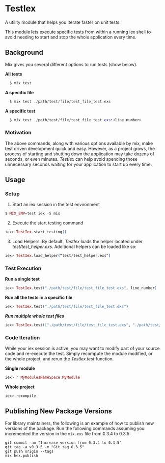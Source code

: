# TestIex

A utility module that helps you iterate faster on unit tests.

This module lets execute specific tests from within a running iex shell to avoid needing to start and stop the whole application every time.

## Background

Mix gives you several different options to run tests (show below).

**All tests**
```elixir
  $ mix test
```

**A specific file**
```elixir
  $ mix test ./path/test/file/test_file_test.exs
```

**A specific test**
```elixir
  $ mix test ./path/test/file/test_file_test.exs:<line_number>
```

### Motivation

The above commands, along with various options available by mix, make test driven development quick and easy. However, as a project grows, the process of starting and shutting down the application may take dozens of seconds, or even minutes. *TestIex* can help avoid spending those unnecessary seconds waiting for your application to start up every time.


## Usage

### Setup

1. Start an iex session in the test environment
```elixir
$ MIX_ENV=test iex -S mix
```

2. Execute the start testing command
```elixir
iex> TestIex.start_testing()
```

3. Load Helpers. By default, *TestIex* loads the helper located under *test/test_helper.exs*. Additional helpers can be loaded like so:
```elixir
iex> TestIex.load_helper(“test/test_helper.exs”)
```

### Test Execution

**Run a single test**
```elixir
iex> TestIex.test("./path/test/file/test_file_test.exs", line_number)
```

**Run all the tests in a specific file**
```elixir
iex> TestIex.test("./path/test/file/test_file_test.exs")
```

***Run multiple whole test files***
```elixir
iex> TestIex.test(["./path/test/file/test_file_test.exs", "./path/test/file/test_file_2_test.exs"])
```

### Code Iteration

While your iex session is active, you may want to modify part of your source code and re-execute the test. Simply recompute the module modified, or the whole project, and rerun the *TestIex.test* function.

**Single module**
```elixir
iex> r MyModulesNameSpace.MyModule
```

**Whole project**
```elixir
iex> recompile
```
## Publishing New Package Versions
For library maintainers, the following is an example of how to publish new versions of the package. Run the following commands assuming you incremented the version in the `mix.exs` file from 0.3.4 to 0.3.5:

```
git commit -am "Increase version from 0.3.4 to 0.3.5"
git tag -a v0.3.5 -m "Git tag 0.3.5"
git push origin --tags
mix hex.publish
```